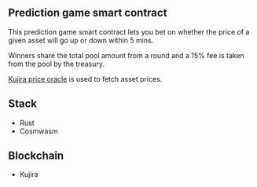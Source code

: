 ## Prediction game smart contract

This prediction game smart contract lets you bet on whether the price of a given asset will go up or down within 5 mins.

Winners share the total pool amount from a round and a 15% fee is taken from the pool by the treasury.

[Kujira price oracle](https://docs.kujira.app/developers/smart-contracts/oracle) is used to fetch asset prices.

## Stack
- Rust
- Cosmwasm
## Blockchain
- Kujira
